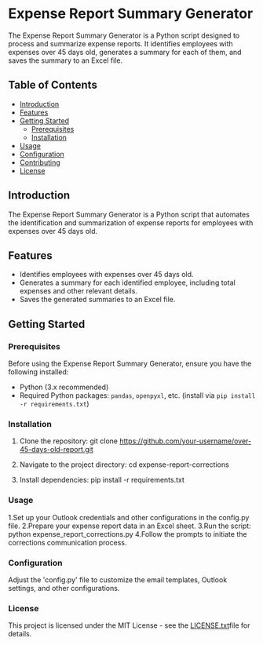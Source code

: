 # Expense Report Summary Generator

The Expense Report Summary Generator is a Python script designed to process and summarize expense reports. It identifies employees with expenses over 45 days old, generates a summary for each of them, and saves the summary to an Excel file.

## Table of Contents

- [Introduction](#introduction)
- [Features](#features)
- [Getting Started](#getting-started)
  - [Prerequisites](#prerequisites)
  - [Installation](#installation)
- [Usage](#usage)
- [Configuration](#configuration)
- [Contributing](#contributing)
- [License](#license)

## Introduction

The Expense Report Summary Generator is a Python script that automates the identification and summarization of expense reports for employees with expenses over 45 days old.

## Features

- Identifies employees with expenses over 45 days old.
- Generates a summary for each identified employee, including total expenses and other relevant details.
- Saves the generated summaries to an Excel file.

## Getting Started

### Prerequisites

Before using the Expense Report Summary Generator, ensure you have the following installed:

- Python (3.x recommended)
- Required Python packages: `pandas`, `openpyxl`, etc. (install via `pip install -r requirements.txt`)

### Installation

1. Clone the repository:
   git clone https://github.com/your-username/over-45-days-old-report.git

2. Navigate to the project directory:
    cd expense-report-corrections

3. Install dependencies:
    pip install -r requirements.txt

### Usage

1.Set up your Outlook credentials and other configurations in the config.py file.
2.Prepare your expense report data in an Excel sheet.
3.Run the script:
    python expense_report_corrections.py
4.Follow the prompts to initiate the corrections communication process.

### Configuration

Adjust the 'config.py' file to customize the email templates, Outlook settings, and other configurations.

### License
This project is licensed under the MIT License - see the [LICENSE.txt](LICENSE.txt)file for details.